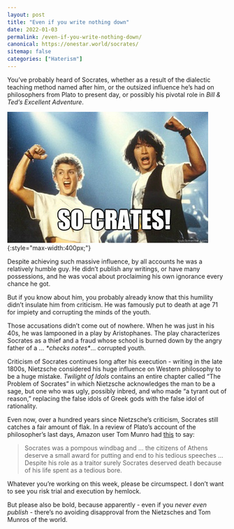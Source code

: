 ```yaml
---
layout: post
title: "Even if you write nothing down"
date: 2022-01-03
permalink: /even-if-you-write-nothing-down/
canonical: https://onestar.world/socrates/
sitemap: false
categories: ["Haterism"]
---
```


You’ve probably heard of Socrates, whether as a result of the dialectic teaching method named after him, or the outsized influence he’s had on philosophers from Plato to present day, or possibly his pivotal role in _Bill & Ted’s Excellent Adventure_.

![bill and ted yelling "so-crates!"](/images/so-crates.jpg){:style="max-width:400px;"}

Despite achieving such massive influence, by all accounts he was a relatively humble guy. He didn’t publish any writings, or have many possessions, and he was vocal about proclaiming his own ignorance every chance he got.

But if you know about him, you probably already know that this humility didn’t insulate him from criticism. He was famously put to death at age 71 for impiety and corrupting the minds of the youth.

Those accusations didn’t come out of nowhere. When he was just in his 40s, he was lampooned in a play by Aristophanes. The play characterizes Socrates as a thief and a fraud whose school is burned down by the angry father of a … _\*checks notes\*_… corrupted youth.

Criticism of Socrates continues long after his execution - writing in the late 1800s, Nietzsche considered his huge influence on Western philosophy to be a huge mistake. _Twilight of Idols_ contains an entire chapter called “The Problem of Socrates” in which Nietzsche acknowledges the man to be a sage, but one who was ugly, possibly inbred, and who made “a tyrant out of reason,” replacing the false idols of Greek gods with the false idol of rationality.

Even now, over a hundred years since Nietzsche’s criticism, Socrates still catches a fair amount of flak. In a review of Plato’s account of the philosopher’s last days, Amazon user Tom Munro had [this](https://www.amazon.com/gp/customer-reviews/R16N6T62Q46H6H/ref=cm_cr_getr_d_rvw_ttl?ie=UTF8&ASIN=B07JBPSDXF) to say:

> Socrates was a pompous windbag and … the citizens of Athens deserve a small award for putting and end to his tedious speeches … Despite his role as a traitor surely Socrates deserved death because of his life spent as a tedious bore.

Whatever you’re working on this week, please be circumspect. I don’t want to see you risk trial and execution by hemlock.

But please also be bold, because apparently - even if you _never even publish_ \- there’s no avoiding disapproval from the Nietzsches and Tom Munros of the world.


